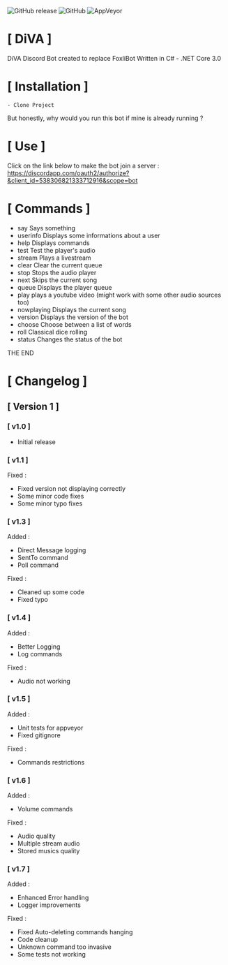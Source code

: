 ![GitHub release](https://img.shields.io/github/release/Foxlider/DiVA.svg?style=flat-square)
![GitHub](https://img.shields.io/github/license/Foxlider/DiVA.svg?style=flat-square)
![AppVeyor](https://img.shields.io/appveyor/ci/Foxlider/DiVA.svg?logo=appveyor&style=flat-square)

# [ DiVA ]
DiVA Discord Bot created to replace FoxliBot 
Written in C# - .NET Core 3.0 

# [ Installation ]
	- Clone Project 

But honestly, why would you run this bot if mine is already running ? 

# [ Use ]
Click on the link below to make the bot join a server :
 https://discordapp.com/oauth2/authorize?&client_id=538306821333712916&scope=bot


# [ Commands ]
  - say			Says something
  - userinfo		Displays some informations about a user
  - help			Displays commands
  - test			Test the player's audio
  - stream		Plays a livestream
  - clear			Clear the current queue
  - stop			Stops the audio player
  - next			Skips the current song
  - queue			Displays the player queue
  - play          plays a youtube video (might work with some other audio sources too)
  - nowplaying    Displays the current song
  - version       Displays the version of the bot
  - choose        Choose between a list of words
  - roll          Classical dice rolling
  - status        Changes the status of the bot

THE END


# [ Changelog ]

## [ Version 1 ]  
###   [ v1.0 ]
 - Initial release  

###   [ v1.1 ]  
Fixed :  
  - Fixed version not displaying correctly  
  - Some minor code fixes  
  - Some minor typo fixes  

###   [ v1.3 ]  
Added :  
  - Direct Message logging  
  - SentTo command  
  - Poll command  

Fixed :  
  - Cleaned up some code  
  - Fixed typo  

###   [ v1.4 ]  
Added :  
  - Better Logging  
  - Log commands  

Fixed :
  - Audio not working  

###   [ v1.5 ] 
Added :
 - Unit tests for appveyor
 - Fixed gitignore

Fixed :
 - Commands restrictions

###   [ v1.6 ] 
Added :
 - Volume commands

Fixed :
 - Audio quality
 - Multiple stream audio
 - Stored musics quality

###   [ v1.7 ]
Added :
 - Enhanced Error handling
 - Logger improvements

Fixed :
 - Fixed Auto-deleting commands hanging
 - Code cleanup
 - Unknown command too invasive
 - Some tests not working